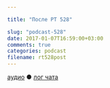 ```yaml
---

title: "После РТ 528"

slug: "podcast-528"
date: 2017-01-07T16:59:00+03:00
comments: true
categories: podcast
filename: rt528post
---
```

[аудио](http://cdn.radio-t.com/rt528post.mp3) ● [лог чата](http://chat.radio-t.com/logs/radio-t-528.html)
<audio src="http://cdn.radio-t.com/rt528post.mp3" preload="none"/>

